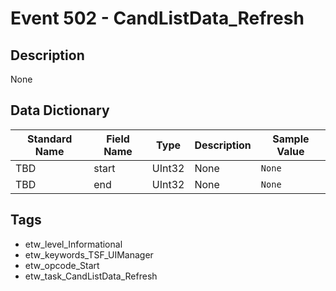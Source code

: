 # Event 502 - CandListData_Refresh

## Description
None

## Data Dictionary
|Standard Name|Field Name|Type|Description|Sample Value|
|---|---|---|---|---|
|TBD|start|UInt32|None|`None`|
|TBD|end|UInt32|None|`None`|

## Tags
* etw_level_Informational
* etw_keywords_TSF_UIManager
* etw_opcode_Start
* etw_task_CandListData_Refresh